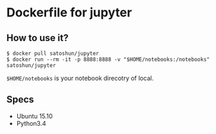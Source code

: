 # Dockerfile for jupyter

## How to use it?

```
$ docker pull satoshun/jupyter
$ docker run --rm -it -p 8888:8888 -v "$HOME/notebooks:/notebooks" satoshun/jupyter
```

`$HOME/notebooks` is your notebook direcotry of local.


## Specs

- Ubuntu 15.10
- Python3.4
